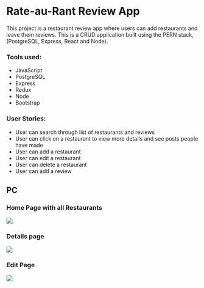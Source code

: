 # Rate-au-Rant Review App

This project is a restaurant review app where users can add restaurants and leave them reviews. 
This is a CRUD application built using the PERN stack, (PostgreSQL, Express, React and Node).

### Tools used:
- JavaScript 
- PostgreSQL
- Express
- Redux
- Node
- Bootstrap


### User Stories: 

- User can search through list of restaurants and reviews
- User can click on a restaurant to view more details and see posts people have made
- User can add a restaurant 
- User can edit a restaurant
- User can delete a restaurant
- User can add a review

## PC

### Home Page with all Restaurants
![](https://github.com/tom-morgan00/Rate-au-Rant/blob/master/client/public/images/screenshots/1.png?raw=true)

### Details page
![](https://github.com/tom-morgan00/Rate-au-Rant/blob/master/client/public/images/screenshots/2.png?raw=true)

### Edit Page
![](https://github.com/tom-morgan00/Rate-au-Rant/blob/master/client/public/images/screenshots/3.png?raw=true)
